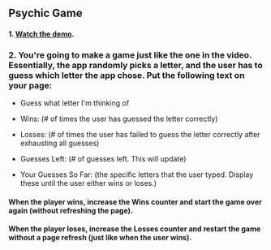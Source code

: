 ## Psychic Game 

#### 1. [Watch the demo](https://youtu.be/qTc45Lox97g).

### 2. You're going to make a game just like the one in the video. Essentially, the app randomly picks a letter, and the user has to guess which letter the app chose. Put the following text on your page:

*  Guess what letter I'm thinking of

*  Wins: (# of times the user has guessed the letter correctly)

*  Losses: (# of times the user has failed to guess the letter correctly after exhausting all guesses)

*  Guesses Left: (# of guesses left. This will update)

*  Your Guesses So Far: (the specific letters that the user typed. Display these until the user either wins or loses.)

####  When the player wins, increase the Wins counter and start the game over again (without refreshing the page).

####  When the player loses, increase the Losses counter and restart the game without a page refresh (just like when the user wins).
